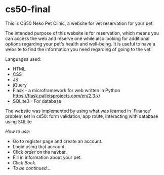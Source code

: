 # cs50-final
This is CS50 
Neko Pet Clinic, a website for vet reservation for your pet.

The intended purpose of this website is for reservation, which means you can access the web and reserve one while also looking for additional options regarding your pet's health and well-being. It is useful to have a website to find the information you need regarding of going to the vet. 

Languages used:
* HTML
* CSS
* JS
* jQuery 
* Flask - a microframework for web written in Python https://flask.palletsprojects.com/en/2.3.x/
* SQLite3 - For database 


The website was implemented by using what was learned in 'Finance' problem set in cs50: form validation, app route, interacting with database using SQLite

*How to use:* 

* Go to register page and create an account. 
* Login using that account. 
* Click *order* on the navbar. 
* Fill in information about your pet. 
* Click *Book*.
* *To be continued...*
